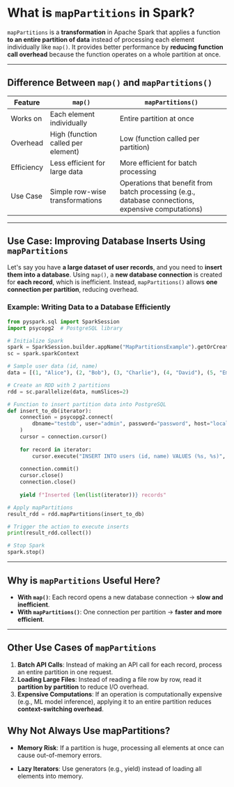 # **What is `mapPartitions` in Spark?**  
`mapPartitions` is a **transformation** in Apache Spark that applies a function **to an entire partition of data** instead of processing each element individually like `map()`. It provides better performance by **reducing function call overhead** because the function operates on a whole partition at once.

---

## **Difference Between `map()` and `mapPartitions()`**

| Feature        | `map()` | `mapPartitions()` |
|--------------|--------|----------------|
| Works on   | Each element individually | Entire partition at once |
| Overhead  | High (function called per element) | Low (function called per partition) |
| Efficiency | Less efficient for large data | More efficient for batch processing |
| Use Case  | Simple row-wise transformations | Operations that benefit from batch processing (e.g., database connections, expensive computations) |

---

## **Use Case: Improving Database Inserts Using `mapPartitions`**
Let's say you have **a large dataset of user records**, and you need to **insert them into a database**. Using `map()`, a **new database connection** is created for **each record**, which is inefficient. Instead, `mapPartitions()` allows **one connection per partition**, reducing overhead.

### **Example: Writing Data to a Database Efficiently**

```python
from pyspark.sql import SparkSession
import psycopg2  # PostgreSQL library

# Initialize Spark
spark = SparkSession.builder.appName("MapPartitionsExample").getOrCreate()
sc = spark.sparkContext

# Sample user data (id, name)
data = [(1, "Alice"), (2, "Bob"), (3, "Charlie"), (4, "David"), (5, "Emma")]

# Create an RDD with 2 partitions
rdd = sc.parallelize(data, numSlices=2)

# Function to insert partition data into PostgreSQL
def insert_to_db(iterator):
    connection = psycopg2.connect(
        dbname="testdb", user="admin", password="password", host="localhost", port="5432"
    )
    cursor = connection.cursor()
    
    for record in iterator:
        cursor.execute("INSERT INTO users (id, name) VALUES (%s, %s)", record)
    
    connection.commit()
    cursor.close()
    connection.close()
    
    yield f"Inserted {len(list(iterator))} records"

# Apply mapPartitions
result_rdd = rdd.mapPartitions(insert_to_db)

# Trigger the action to execute inserts
print(result_rdd.collect())

# Stop Spark
spark.stop()
```

---

## **Why is `mapPartitions` Useful Here?**
- **With `map()`**: Each record opens a new database connection → **slow and inefficient**.
- **With `mapPartitions()`**: One connection per partition → **faster and more efficient**.

---

## **Other Use Cases of `mapPartitions`**
1. **Batch API Calls**: Instead of making an API call for each record, process an entire partition in one request.
2. **Loading Large Files**: Instead of reading a file row by row, read it **partition by partition** to reduce I/O overhead.
3. **Expensive Computations**: If an operation is computationally expensive (e.g., ML model inference), applying it to an entire partition reduces **context-switching overhead**.

## Why Not Always Use mapPartitions?
- **Memory Risk**: If a partition is huge, processing all elements at once can cause out-of-memory errors.

- **Lazy Iterators**: Use generators (e.g., yield) instead of loading all elements into memory.


